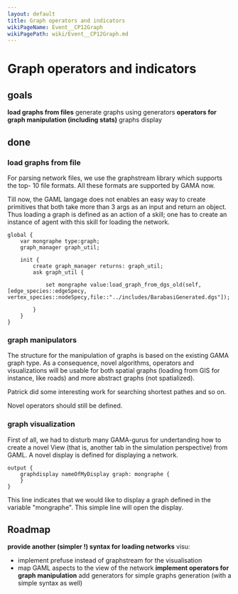 ```yaml
---
layout: default
title: Graph operators and indicators
wikiPageName: Event__CP12Graph
wikiPagePath: wiki/Event__CP12Graph.md
---
```


# Graph operators and indicators

## goals

**load graphs from files** generate graphs using generators
**operators for graph manipulation (including stats)** graphs display

## done

### load graphs from file

For parsing network files, we use the graphstream library which supports the top- 10 file formats. All these formats are supported by GAMA now.

Till now, the GAML langage does not enables an easy way to create primitives that both take more than 3 args as an input and return an object. Thus loading a graph is defined as an action of a skill; one has to create an instance of agent with this skill for loading the network.

```
global {  
	var mongraphe type:graph;
	graph_manager graph_util;

	init { 
		create graph_manager returns: graph_util;
		ask graph_util {
			
			set mongraphe value:load_graph_from_dgs_old(self, [edge_species::edgeSpecy, vertex_species::nodeSpecy,file::"../includes/BarabasiGenerated.dgs"]);
		
		}
	}  
}

```

### graph manipulators

The structure for the manipulation of graphs is based on the existing GAMA graph type. As a consequence, novel algorithms, operators and visualizations will be usable for both spatial graphs (loading from GIS for instance, like roads) and more abstract graphs (not spatialized).

Patrick did some interesting work for searching shortest pathes and so on.

Novel operators should still be defined.

### graph visualization

First of all, we had to disturb many GAMA-gurus for undertanding how to create a novel View (that is, another tab in the simulation perspective) from GAML. A novel display is defined for displaying a network.

```
output {
	graphdisplay nameOfMyDisplay graph: mongraphe {	 
	}
}
```

This line indicates that we would like to display a graph defined in the variable "mongraphe". This simple line will open the display.



## Roadmap

**provide another (simpler !) syntax for loading networks** visu:
  * implement prefuse instead of graphstream for the visualisation
  * map GAML aspects to the view of the network
**implement operators for graph manipulation** add generators for simple graphs generation (with a simple syntax as well)
